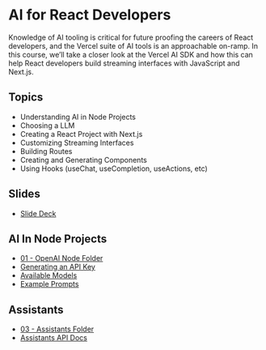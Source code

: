 # AI for React Developers

Knowledge of AI tooling is critical for future proofing the careers of React developers, and the Vercel suite of AI tools is an approachable on-ramp. In this course, we’ll take a closer look at the Vercel AI SDK and how this can help React developers build streaming interfaces with JavaScript and Next.js.

## Topics

- Understanding AI in Node Projects
- Choosing a LLM
- Creating a React Project with Next.js
- Customizing Streaming Interfaces
- Building Routes
- Creating and Generating Components
- Using Hooks (useChat, useCompletion, useActions, etc)

## Slides

- [Slide Deck](https://www.canva.com/design/DAGH9QpxXh0/DgEc63sNlUWp2wBmMLxqYA/view)

## AI In Node Projects

- [01 - OpenAI Node Folder](https://github.com/MoonHighway/ai-react/tree/main/01-openai-node)
- [Generating an API Key](https://platform.openai.com/api-keys)
- [Available Models](https://platform.openai.com/docs/models/overview)
- [Example Prompts](https://platform.openai.com/docs/examples)

## Assistants

- [03 - Assistants Folder](https://github.com/MoonHighway/ai-react/tree/main/03-assistants)
- [Assistants API Docs](https://platform.openai.com/docs/assistants/overview)
